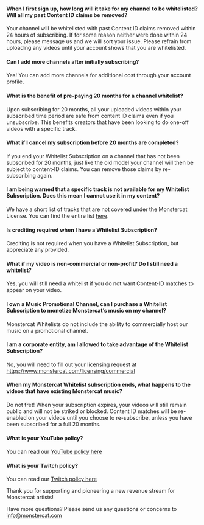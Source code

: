 #### When I first sign up, how long will it take for my channel to be whitelisted? Will all my past Content ID claims be removed?

Your channel will be whitelisted with past Content ID claims removed within 24 hours of subscribing. If for some reason neither were done within 24 hours, please message us and we will sort your issue. Please refrain from uploading any videos until your account shows that you are whitelisted.

#### Can I add more channels after initially subscribing?

Yes! You can add more channels for additional cost through your account profile.

#### What is the benefit of pre-paying 20 months for a channel whitelist?

Upon subscribing for 20 months, all your uploaded videos within your subscribed time period are safe from content ID claims even if you unsubscribe. This benefits creators that have been looking to do one-off videos with a specific track. 

#### What if I cancel my subscription before 20 months are completed? 

If you end your Whitelist Subscription on a channel that has not been subscribed for 20 months, just like the old model your channel will then be subject to content-ID claims. You can remove those claims by re-subscribing again. 

#### I am being warned that a specific track is not available for my Whitelist Subscription. Does this mean I cannot use it in my content?

We have a short list of tracks that are not covered under the Monstercat License. You can find the entire list [here](https://connect.monstercat.com/#handbook/licensing).

#### Is crediting required when I have a Whitelist Subscription?

Crediting is not required when you have a Whitelist Subscription, but appreciate any provided.

#### What if my video is non-commercial or non-profit? Do I still need a whitelist?

Yes, you will still need a whitelist  if you do not want Content-ID matches to appear on your video.

#### I own a Music Promotional Channel, can I purchase a Whitelist Subscription to monetize Monstercat’s music on my channel?

Monstercat Whitelists do not include the ability to commercially host our music on a promotional channel.

#### I am a corporate entity, am I allowed to take advantage of the Whitelist Subscription? 

No, you will need to fill out your licensing request at https://www.monstercat.com/licensing/commercial

#### When my Monstercat Whitelist subscription ends, what happens to the videos that have existing Monstercat music?

Do not fret! When your subscription expires, your videos will still remain public and will not be striked or blocked. Content ID matches will be re-enabled on your videos until you choose to re-subscribe, unless you have been subscribed for a full 20 months.

#### What is your YouTube policy?
You can read our [YouTube policy here](htts://www.monstercat.com/licensing/youtube-policy)

#### What is your Twitch policy?
You can read our [Twitch policy here](htts://www.monstercat.com/licensing/twitch-policy)

Thank you for supporting and pioneering a new revenue stream for Monstercat artists!

Have more questions?
Please send us any questions or concerns to [info@monstercat.com](mailto:info@monstercat.com)

